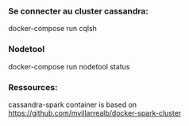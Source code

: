 ### Se connecter au cluster cassandra:
docker-compose run cqlsh

### Nodetool 
docker-compose run nodetool status


### Ressources:
cassandra-spark container is based on https://github.com/mvillarrealb/docker-spark-cluster 